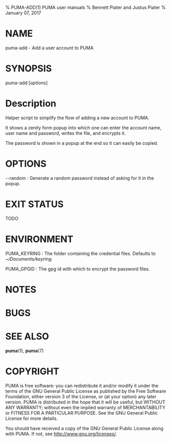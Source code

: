 % PUMA-ADD(1) PUMA user manuals
% Bennett Piater and Justus Piater
% January 07, 2017

# NAME
puma-add - Add a user account to PUMA

# SYNOPSIS
puma-add [*options*]

# Description
Helper script to simplify the flow of adding a new account to PUMA.

It shows a zenity form popup into which one can enter the account name, user name and password, writes the file, and encrypts it.

The password is shown in a popup at the end so it can easily be copied.

# OPTIONS
--random
: Generate a random password instead of asking for it in the popup.

# EXIT STATUS
TODO

# ENVIRONMENT
PUMA_KEYRING
: The folder containing the credential files. Defaults to *~/Documents/keyring*.

PUMA_GPGID
: The gpg id with which to encrypt the password files.

# NOTES

# BUGS

# SEE ALSO
**puma**(1), **puma**(7)

# COPYRIGHT
PUMA is free software: you can redistribute it and/or modify
it under the terms of the GNU General Public License as published by
the Free Software Foundation, either version 3 of the License, or
(at your option) any later version.
PUMA is distributed in the hope that it will be useful,
but WITHOUT ANY WARRANTY; without even the implied warranty of
MERCHANTABILITY or FITNESS FOR A PARTICULAR PURPOSE.  See the
GNU General Public License for more details.

You should have received a copy of the GNU General Public License
along with PUMA.  If not, see <http://www.gnu.org/licenses/>.
